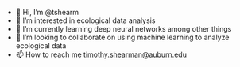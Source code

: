 - 👋 Hi, I’m @tshearm
- 👀 I’m interested in ecological data analysis
- 🌱 I’m currently learning deep neural networks among other things
- 💞️ I’m looking to collaborate on using machine learning to analyze ecological data
- 📫 How to reach me timothy.shearman@auburn.edu

<!---
tshearm/tshearm is a ✨ special ✨ repository because its `README.md` (this file) appears on your GitHub profile.
You can click the Preview link to take a look at your changes.
--->
